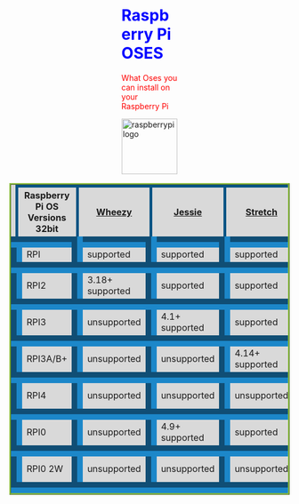 <!DOCTYPE html>
<html>
<style>
body {
            background-image: url("https://wallpaperaccess.com/full/1597983.jpg");
         }
.center {
  display: block;
  margin-left: auto;
  margin-right: auto;
  width: 20%;
}
      table {
        border-style: ridge;
        border-color: #8ebf42;
        background-color: #d9d9d9;
      }
      th {
        border: 5px solid #095484;
      }
      td {
        border: 20px groove #1c87c9;
      }
    </style>
<body>

<h1 class="center" style="color:blue;"> Raspberry Pi OSES</h1>
<p class="center" style="color:red;">What Oses you can install on your Raspberry Pi</p>

<img src="https://www.raspberrypi.org/app/uploads/2018/03/RPi-Logo-Reg-SCREEN.png" alt="raspberrypilogo" style="width:100px;height:100px;" class="center">

<table style="width:100%">
  <tr>
    <th>Raspberry Pi OS Versions 32bit</th>
    <th> <a href="https://downloads.raspberrypi.org/raspbian/images/raspbian-2015-05-07/2015-05-05-raspbian-wheezy.zip">Wheezy</a> </th>
    <th> <a href="https://downloads.raspberrypi.org/raspbian/images/raspbian-2017-07-05/2017-07-05-raspbian-jessie.zip">Jessie</a></th>
    <th> <a href="http://downloads.raspberrypi.org/raspbian/images/raspbian-2019-04-09/2019-04-08-raspbian-stretch.zip">Stretch</a></th>
    <th> <a href="http://downloads.raspberrypi.org/raspios_oldstable_armhf/images/raspios_oldstable_armhf-2021-12-02/2021-12-02-raspios-buster-armhf.zip">Buster</a></th>
    <th> <a href="http://downloads.raspberrypi.org/raspios_armhf/images/raspios_armhf-2021-11-08/2021-10-30-raspios-bullseye-armhf.zip">Bullseye</a></th>
    <th>Sid</th>
  </tr>
  <tr>
    <td>RPI</td>
    <td>supported</td>
    <td>supported</td>
    <td>supported</td>
    <td>supported</td>
    <td>supported</td>
    <td></td>
  </tr>
  <tr>
    <td>RPI2</td>
    <td>3.18+ supported</td>
    <td>supported</td>
    <td>supported</td>
    <td>supported</td>
    <td>supported</td>
  </tr>
  <tr>
    <td>RPI3</td>
    <td>unsupported</td>
    <td>4.1+ supported</td>
    <td>supported</td>
    <td>supported</td>
    <td>supported</td>
  </tr>
  <tr>
    <td>RPI3A/B+</td>
    <td>unsupported</td>
    <td>unsupported</td>
    <td>4.14+ supported</td>
    <td>supported</td>
    <td>supported</td>
  </tr>
  <tr>
    <td>RPI4</td>
    <td>unsupported</td>
    <td>unsupported</td>
    <td>unsupported</td>
    <td>4.19+ supported</td>
    <td>supported</td>
  </tr>
<tr>
    <td>RPI0</td>
    <td>unsupported</td>
    <td>4.9+ supported</td>
    <td>supported</td>
    <td>supported</td>
    <td>supported</td>
  </tr>
  <tr>
    <td>RPI0 2W</td>
    <td>unsupported</td>
    <td>unsupported</td>
    <td>unsupported</td>
    <td>5.10.17+ supported</td>
    <td>supported</td>
  </tr>
</table>

</body>
</html>


